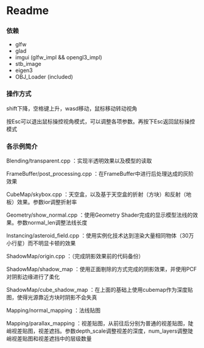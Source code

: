 # Readme

### 依赖

- glfw
- glad
- imgui (glfw_impl && opengl3_impl)
- stb_image
- eigen3
- OBJ_Loader (included)



### 操作方式

shift下降，空格键上升，wasd移动，鼠标移动转动视角

按Esc可以退出鼠标操控视角模式，可以调整各项参数。再按下Esc返回鼠标操控模式



### 各示例简介

Blending/transparent.cpp ：实现半透明效果以及模型的读取

FrameBuffer/post_processing.cpp ：在FrameBuffer中进行后处理达成的灰阶效果

CubeMap/skybox.cpp ：天空盒，以及基于天空盒的折射（方块）和反射（地板）效果。参数ior调整折射率

Geometry/show_normal.cpp ：使用Geometry Shader完成的显示模型法线的效果。参数normal_len调整法线长度

Instancing/asteroid_field.cpp ：使用实例化技术达到渲染大量相同物体（30万小行星）而不明显卡顿的效果

ShadowMap/origin.cpp ：（完成阴影效果前的代码备份）

ShadowMap/shadow_map ：使用正面剔除的方式完成的阴影效果，并使用PCF对阴影边缘进行了柔化

ShadowMap/cube_shadow_map ：在上面的基础上使用cubemap作为深度贴图，使得光源靠近方块时阴影不会失真

Mapping/normal_mapping ：法线贴图

Mapping/parallax_mapping ：视差贴图，从前往后分别为普通的视差贴图，陡峭视差贴图，视差遮挡。参数depth_scale调整视差的深度，num_layers调整陡峭视差贴图和视差遮挡中的层级数量

